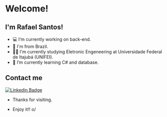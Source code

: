 # Welcome!

## I'm Rafael Santos!

- 💻 I’m currently working on back-end.
- 🏡 I'm from Brazil.
- 👨‍🎓 I'm currently studying Eletronic Engeneering at Universidade Federal de Itajubá (UNIFEI).
- 📘 I’m currently learning C# and database.

## Contact me

[![Linkedin Badge](https://img.shields.io/badge/-LinkedIn-blue?style=flat-square&logo=Linkedin&logoColor=white&link=https://www.linkedin.com/in/rafael-santos-165443122)](https://www.linkedin.com/in/rafael-santos-165443122)



- Thanks for visiting.

- Enjoy it!! o/
